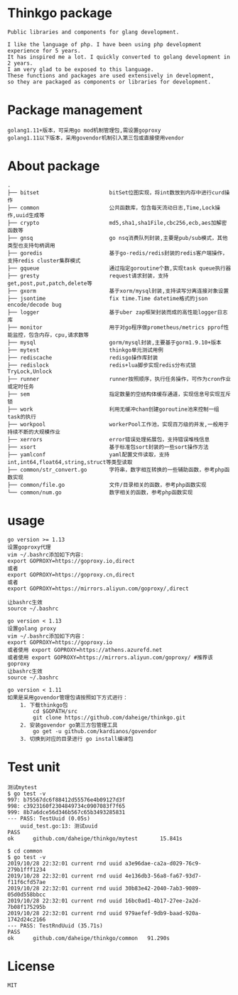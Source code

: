 # Thinkgo package

    Public libraries and components for glang development.

    I like the language of php. I have been using php development experience for 5 years.
    It has inspired me a lot. I quickly converted to golang development in 2 years.
    I am very glad to be exposed to this language.
    These functions and packages are used extensively in development,
    so they are packaged as components or libraries for development.

# Package management

    golang1.11+版本，可采用go mod机制管理包,需设置goproxy
    golang1.11以下版本，采用govendor机制引入第三包或直接使用vendor

# About package

    .
    ├── bitset                      bitSet位图实现，将int数放到内存中进行curd操作
    ├── common                      公共函数库，包含每天流动日志,Time,Lock操作,uuid生成等
    ├── crypto                      md5,sha1,sha1File,cbc256,ecb,aes加解密函数等
    ├── gnsq                        go nsq消费队列封装,主要是pub/sub模式，其他类型也支持句柄调用
    ├── goredis                     基于go-redis/redis封装的redis客户端操作，支持redis cluster集群模式
    ├── gqueue                      通过指定goroutine个数,实现task queue执行器
    ├── gresty                      request请求封装，支持get,post,put,patch,delete等
    ├── gxorm                       基于xorm/mysql封装,支持读写分离连接对象设置
    ├── jsontime                    fix time.Time datetime格式的json encode/decode bug
    ├── logger                      基于uber zap框架封装而成的高性能logger日志库
    ├── monitor                     用于对go程序做prometheus/metrics pprof性能监控，包含内存，cpu,请求数等
    ├── mysql                       gorm/mysql封装,主要基于gorm1.9.10+版本
    ├── mytest                      thinkgo单元测试用例
    ├── rediscache                  redisgo操作库封装
    ├── redislock                   redis+lua脚步实现redis分布式锁TryLock,Unlock
    ├── runner                      runner按照顺序，执行任务操作，可作为cron作业或定时任务
    ├── sem                         指定数量的空结构体缓存通道，实现信息号实现互斥锁
    ├── work                        利用无缓冲chan创建goroutine池来控制一组task的执行
    ├── workpool                    workerPool工作池，实现百万级的并发,一般用于持续不断的大规模作业
    ├── xerrors                     error错误处理拓展包，支持错误堆栈信息
    ├── xsort                       基于标准包sort封装的一些sort操作方法
    ├── yamlconf                    yaml配置文件读取，支持int,int64,float64,string,struct等类型读取
    ├── common/str_convert.go       字符串，数字相互转换的一些辅助函数，参考php函数实现
    ├── common/file.go              文件/目录相关的函数，参考php函数实现
    └── common/num.go               数字相关的函数，参考php函数实现

# usage

    go version >= 1.13
    设置goproxy代理
    vim ~/.bashrc添加如下内容:
    export GOPROXY=https://goproxy.io,direct
    或者
    export GOPROXY=https://goproxy.cn,direct
    或者
    export GOPROXY=https://mirrors.aliyun.com/goproxy/,direct

    让bashrc生效
    source ~/.bashrc

    go version < 1.13
    设置golang proxy
    vim ~/.bashrc添加如下内容：
    export GOPROXY=https://goproxy.io
    或者使用 export GOPROXY=https://athens.azurefd.net
    或者使用 export GOPROXY=https://mirrors.aliyun.com/goproxy/ #推荐该goproxy
    让bashrc生效
    source ~/.bashrc

    go version < 1.11
    如果是采用govendor管理包请按照如下方式进行：
        1. 下载thinkgo包
            cd $GOPATH/src
            git clone https://github.com/daheige/thinkgo.git
        2. 安装govendor go第三方包管理工具
            go get -u github.com/kardianos/govendor
        3. 切换到对应的目录进行 go install编译包

# Test unit

    测试mytest
    $ go test -v
    997: b75567dc6f88412d55576e4b09127d3f
    998: c3923160f2304849734c0907083f7f65
    999: 8b7a6dce56d346b567c65b3493285831
    --- PASS: TestUuid (0.05s)
        uuid_test.go:13: 测试uuid
    PASS
    ok      github.com/daheige/thinkgo/mytest       15.841s

    $ cd common
    $ go test -v
    2019/10/28 22:32:01 current rnd uuid a3e96dae-ca2a-d029-76c9-279b1fff1234
    2019/10/28 22:32:01 current rnd uuid 4e136db3-56a8-fa67-93d7-f11f6cfd57ae
    2019/10/28 22:32:01 current rnd uuid 30b83e42-2040-7ab3-9089-05d0d558bbcc
    2019/10/28 22:32:01 current rnd uuid 16bc0ad1-4b17-27ee-2a2d-7b08f175295b
    2019/10/28 22:32:01 current rnd uuid 979aefef-9db9-baad-920a-1742d24c2166
    --- PASS: TestRndUuid (35.71s)
    PASS
    ok  	github.com/daheige/thinkgo/common	91.290s

# License

    MIT
